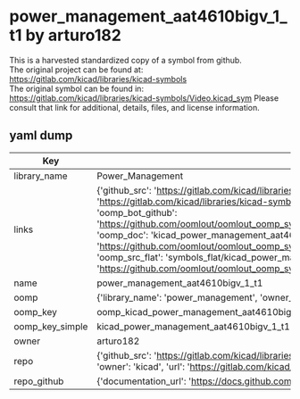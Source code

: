 # power_management_aat4610bigv_1_t1 by arturo182  
This is a harvested standardized copy of a symbol from github.  
The original project can be found at:  
https://gitlab.com/kicad/libraries/kicad-symbols  
The original symbol can be found in:
https://gitlab.com/kicad/libraries/kicad-symbols/Video.kicad_sym
Please consult that link for additional, details, files, and license information.  
## yaml dump  
| Key | Value |  
| --- | --- |  
| library_name | Power_Management |  
| links | {'github_src': 'https://gitlab.com/kicad/libraries/kicad-symbols/Video.kicad_sym', 'github_src_repo': 'https://gitlab.com/kicad/libraries/kicad-symbols', 'oomp_bot': 'kicad_power_management_aat4610bigv_1_t1/working', 'oomp_bot_github': 'https://github.com/oomlout/oomlout_oomp_symbol_bot/tree/main/kicad_power_management_aat4610bigv_1_t1/working', 'oomp_doc': 'kicad_power_management_aat4610bigv_1_t1/working', 'oomp_doc_github': 'https://github.com/oomlout/oomlout_oomp_symbol_doc/tree/main/kicad_power_management_aat4610bigv_1_t1/working', 'oomp_src_flat': 'symbols_flat/kicad_power_management_aat4610bigv_1_t1/working', 'oomp_src_flat_github': 'https://github.com/oomlout/oomlout_oomp_symbol_src/tree/main/kicad_power_management_aat4610bigv_1_t1/working'} |  
| name | power_management_aat4610bigv_1_t1 |  
| oomp | {'library_name': 'power_management', 'owner_name': 'kicad', 'symbol_name': 'power_management_aat4610bigv_1_t1'} |  
| oomp_key | oomp_kicad_power_management_aat4610bigv_1_t1 |  
| oomp_key_simple | kicad_power_management_aat4610bigv_1_t1 |  
| owner | arturo182 |  
| repo | {'github_src': 'https://gitlab.com/kicad/libraries/kicad-symbols/Video.kicad_sym', 'name': 'libraries/kicad-symbols', 'owner': 'kicad', 'url': 'https://gitlab.com/kicad/libraries/kicad-symbols'} |  
| repo_github | {'documentation_url': 'https://docs.github.com/rest/repos/repos#get-a-repository', 'message': 'Not Found'} |  

